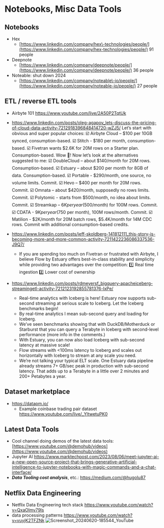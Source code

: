 # Notebooks, Misc Data Tools

## Notebooks

- Hex
    - [https://www.linkedin.com/company/hex\-technologies/people/](https://www.linkedin.com/company/hex-technologies/people/) 91 people
- Deepnote
    - [https://www.linkedin.com/company/deepnote/people/](https://www.linkedin.com/company/deepnote/people/) 36 people
- Noteable: shut down 2024
    - [https://www.linkedin.com/company/noteable\-io/people/](https://www.linkedin.com/company/noteable-io/people/) 27 people

## ETL / reverse ETL tools
- Airbyte 101 https://www.youtube.com/live/2A50P2TqtUk
- https://www.linkedin.com/posts/oleg-agapov_lets-discuss-the-pricing-of-cloud-data-activity-7212918396848414720-wZJ5/
Let’s start with obvious and super popular choices:
☑️ Airbyte Cloud – $100 per 10GB synced, consumption-based.
☑️ Stitch - $180 per month, consumption-based.
☑️ Fivetran wants $2.6K for 20M rows on a Starter plan. Consumption-based. Wow 🤯!
Now let’s look at the alternatives suggested to me:
☑️ DoubleCloud – about $140/month for 20M rows. Consumption-based.
☑️ Estuary – about $200 per month for 8GB of data. Consumption-based.
☑️ Portable - $290/month, one source, no volume limits. Commit.
☑️ Hevo – $400 per month for 20M rows. Commit.
☑️ Omnata – about $420/month, supposedly no rows limits. Commit.
☑️ Polytomic - starts from $500/month, no idea about limits. Commit.
☑️ Streamkap – $6K per year ($500/month) for 100M rows. Commit.
☑️ CDATA - $9K per year ($750 per month), 100M rows/month. Commit.
☑️ Matilion - $2K/month for 20M batch rows, $5.4K/month for 14M CDC rows. Commit with additional consumption-based credits.

- https://www.linkedin.com/posts/jeff-skoldberg-141812111_this-story-is-becoming-more-and-more-common-activity-7211422236086337536-J9Q7/
    - If you are spending too much on Fivetran or frustrated with Airbyte, I believe Flow by Estuary offers best-in-class stability and simplicity while providing two advantages over the competition:
        1️⃣ Real time ingestion
        2️⃣ Lower cost of ownership
- https://www.linkedin.com/posts/rdmeyersf_bigquery-apacheiceberg-streamingetl-activity-7212123192855781376-lxPe/
    - Real-time analytics with Iceberg is here! Estuary now supports sub-second streaming at serious scale to Iceberg. Let the Iceberg benchmarks begin!
    - By real-time analytics I mean sub-second query and loading for Iceberg.
    - We’ve seen benchmarks showing that with DuckDB/Motherduck or Starburst that you can query a Terabyte in Iceberg with second-level performance (more info in the comments.)
    - With Estuary, you can now also load Iceberg with sub-second latency at massive scale!
    - Flow streams with <100ms latency to Iceberg and scales out horizontally with Iceberg to stream at any scale you need.
    - We’re not talking your typical ELT scale. One Estuary data pipeline already streams 7+ GB/sec peak in production with sub-second latency. That adds up to a Terabyte in a little over 2 minutes and 200+ Petabytes a year.

## Dataset marketplace

- https://datapm.io/
    - Example coinbase trading pair dataset https://www.youtube.com/live/_YltwetuPK0

## Latest Data Tools

- Cool channel doing demos of the latest data tools: [https://www.youtube.com/@demohub/videos](https://www.youtube.com/@demohub/videos)
- Jupyter AI https://www.marktechpost.com/2023/08/06/meet-jupyter-ai-a-new-open-source-project-that-brings-generative-artificial-intelligence-to-jupyter-notebooks-with-magic-commands-and-a-chat-interface/
- ***Data Tooling cost analysis***, etc.: https://medium.com/@hugolu87

## Netflix Data Engineering
- Netflix Data Engineering tech stack https://www.youtube.com/watch?v=QxaOlmv79ls
- data processing patterns https://www.youtube.com/watch?v=vuyjK2TFZNk
![Screenshot_20240620-185544_YouTube](https://github.com/user-attachments/assets/693c9694-cbc5-4bec-b7ab-9ed63640a090)
